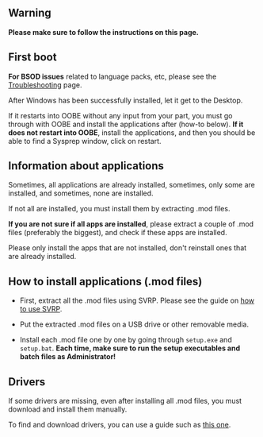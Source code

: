 ## Warning

**Please make sure to follow the instructions on this page.**

## First boot

**For BSOD issues** related to language packs, etc, please see the [Troubleshooting](https://github.com/Vir0z4/svrp/wiki/Troubleshooting) page.

After Windows has been successfully installed, let it get to the Desktop. 

If it restarts into OOBE without any input from your part, you must go through with OOBE and install the applications after (how-to below). 
**If it does not restart into OOBE**, install the applications, and then you should be able to find a Sysprep window, click on restart.

## Information about applications

Sometimes, all applications are already installed, sometimes, only some are installed, and sometimes, none are installed.

If not all are installed, you must install them by extracting .mod files.

**If you are not sure if all apps are installed**, please extract a couple of .mod files (preferably the biggest), and check if these apps are installed.

Please only install the apps that are not installed, don't reinstall ones that are already installed.

## How to install applications (.mod files)

* First, extract all the .mod files using SVRP. Please see the guide on [how to use SVRP](https://github.com/Vir0z4/svrp/wiki/How-to-use-SVRP-(GUI-version)).

* Put the extracted .mod files on a USB drive or other removable media.

* Install each .mod file one by one by going through `setup.exe` and `setup.bat`. **Each time, make sure to run the setup executables and batch files as Administrator!**

## Drivers

If some drivers are missing, even after installing all .mod files, you must download and install them manually. 

To find and download drivers, you can use a guide such as [this one](https://vaiolibrary.com/index.php/Download_drivers_using_sonyvaiodriver.com_and_a_copy_of_ftp.vaio-link.com).
